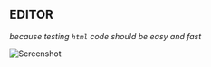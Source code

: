 ## EDITOR

*because testing `html` code should be easy and fast*


![Screenshot](https://imagestryht.ml/editor/screenshot.png)
